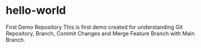 # hello-world
First Demo Repository
This is first demo created for understanding Git Repository, Branch, Commit Changes and Merge Feature Branch with Main Branch. 
